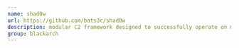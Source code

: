 ```yaml
---
name: shad0w
url: https://github.com/bats3c/shad0w
description: modular C2 framework designed to successfully operate on mature environments. URL : https://github.com/bats3c/shad0w Groups : blackarch blackarch-windows blackarch-exploitation
group: blackarch
---
```

